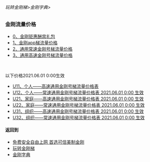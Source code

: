 ###### 玩转金刚梯>金刚字典>
### 金刚流量价格

- [0、金刚钜惠酬宾礼包](https://github.com/a2zitpro/web/blob/master/LadderFree/kkDictionary/Price/KKDTPriceOfKKID_DoubleLadderGiftsPeck.md)
- [1、金刚app梯流量价格](https://github.com/a2zitpro/web/blob/master/LadderFree/kkDictionary/Price/KKDTPriceOfApp.md)
- [2、通用常速金刚号梯流量价格](https://github.com/a2zitpro/web/blob/master/LadderFree/kkDictionary/Price/KKDTPriceOfKKID_SpeedLevel01.md)
- [3、通用高速金刚号梯流量价格](https://github.com/a2zitpro/web/blob/master/LadderFree/kkDictionary/Price/KKDTPriceOfKKID_SpeedLevel02.md)
<br>

以下价格2021.06.01 0:00生效

- [U11、个人——高速通用金刚号梯流量价格表](https://github.com/a2zitpro/web/blob/master/LadderFree/kkDictionary/Price/U11.md)
- [U12、个人——常速通用金刚号梯流量价格表 2021.06.01 0:00 生效]()
- [U21、家庭——高速通用金刚号梯流量价格表 2021.06.01 0:00 生效]()
- [U22、家庭——常速通用金刚号梯流量价格表 2021.06.01 0:00 生效]()
- [U31、组织——高速通用金刚号梯流量价格表 2021.06.01 0:00 生效]()
- [U32、组织——常速通用金刚号梯流量价格表 2021.06.01 0:00 生效]()

#### 返回到
- [免费安全自由上网 首选可信美制金刚](https://github.com/a2zitpro/web/blob/master/%E5%BE%80%E5%90%8E%E7%BF%BB.md)
- [玩转金刚梯](https://github.com/a2zitpro/web/blob/master/LadderFree/A.md)
- [金刚字典](https://github.com/a2zitpro/web/blob/master/LadderFree/kkDictionary/KKDictionary.md)

